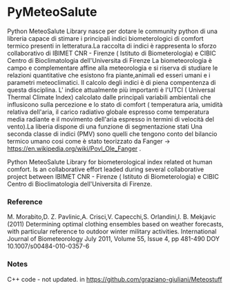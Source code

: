 PyMeteoSalute
=============

Python MeteoSalute Library nasce per dotare le community python di una libreria capace di stimare i principali indici biometerologici di comfort termico presenti in letteratura.La raccolta di indici è rappresenta lo sforzo collaborativo di  IBIMET CNR - Firenze ( Istituto di Biometerologia) e CIBIC Centro di Bioclimatologia dell'Universita di Firenze La biometeorologia è campo e complementare affine alla meteorologia e si riserva di studiare le relazioni quantitative che esistono fra piante,animali ed esseri umani e i parametri meteoclimatici. Il calcolo degli indici è di piena compentenza di questa disciplina. L' indice attualmente più importanti è l'UTCI ( Universal Thermal Climate Index) calcolato dalle principali variabili ambientali che influsicono sulla percezione e lo stato di comfort ( temperatura aria, umidità relativa dell'aria, il carico radiativo globale espresso come temperatura media radiante e il movimento dell'aria espresso in termini di velocità del vento).La liberia dispone di una funzione di segmentazione stati Una seconda classe di indici (PMV) sono quelli che tengono conto del bilancio termico umano cosi come è stato teorizzato da Fanger -> https://en.wikipedia.org/wiki/Povl_Ole_Fanger . 


Python MeteoSalute Library for biometerological index related ot human comfort. Is an collaborative effort leaded during  several collaborative project between IBIMET CNR - Firenze ( Istituto di Biometerologia)
e CIBIC Centro di Bioclimatologia dell'Universita di Firenze.

### Reference 

M. Morabito,D. Z. Pavlinic,A. Crisci,V. Capecchi,S. Orlandini,I. B. Mekjavic  (2011) 
Determining optimal clothing ensembles based on weather forecasts, with particular reference to outdoor winter military activities.
International Journal of Biometeorology July 2011, Volume 55, Issue 4, pp 481-490
DOY 10.1007/s00484-010-0357-6

### Notes

C++ code - not updated. in https://github.com/graziano-giuliani/Meteostuff
